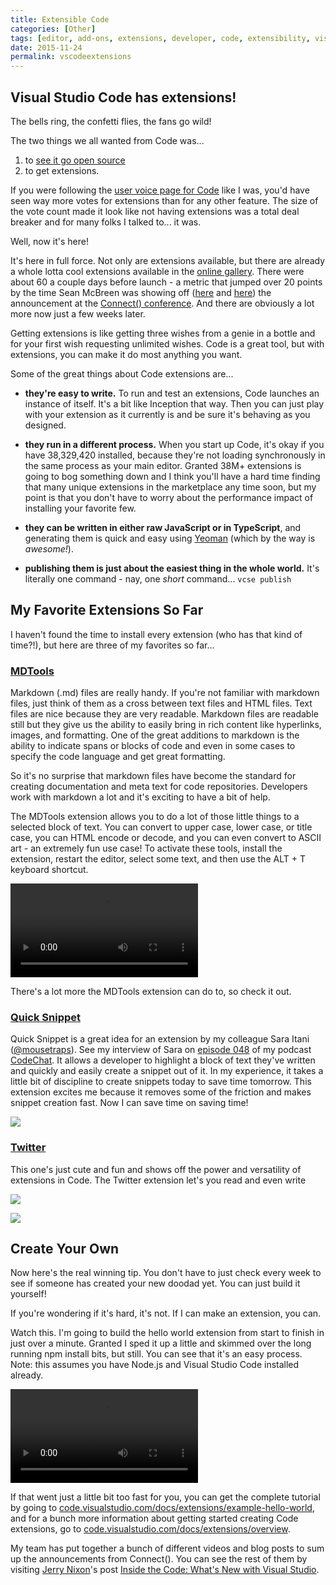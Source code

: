 ```yaml
---
title: Extensible Code
categories: [Other]
tags: [editor, add-ons, extensions, developer, code, extensibility, visual-studio, ide]
date: 2015-11-24
permalink: vscodeextensions
---
```


## Visual Studio Code has extensions!

The bells ring, the confetti flies, the fans go wild!
<!-- xmore -->

The two things we all wanted from Code was...

1.  to [see it go open source](/vscodeopen)
2.  to get extensions.

If you were following the [user voice page for Code](https://visualstudio.uservoice.com/forums/293070-visual-studio-code) like I was, you&#39;d have seen way more votes for extensions than for any other feature. The size of the vote count made it look like not having extensions was a total deal breaker and for many folks I talked to... it was.

Well, now it&#39;s here!

It&#39;s here in full force. Not only are extensions available, but there are already a whole lotta cool extensions available in the [online gallery](https://marketplace.visualstudio.com/#VSCode). There were about 60 a couple days before launch - a metric that jumped over 20 points by the time Sean McBreen was showing off ([here](https://channel9.msdn.com/events/Visual-Studio/Connect-event-2015/Visual-Studio-Code-Extensions) and [here](https://channel9.msdn.com/events/Visual-Studio/Connect-event-2015/032)) the announcement at the [Connect() conference](https://channel9.msdn.com/Events/Visual-Studio/Connect-event-2015). And there are obviously a lot more now just a few weeks later.

Getting extensions is like getting three wishes from a genie in a bottle and for your first wish requesting unlimited wishes. Code is a great tool, but with extensions, you can make it do most anything you want.

Some of the great things about Code extensions are...

- **they&#39;re easy to write.** To run and test an extensions, Code launches an instance of itself. It&#39;s a bit like Inception that way. Then you can just play with your extension as it currently is and be sure it&#39;s behaving as you designed.

- **they run in a different process.** When you start up Code, it&#39;s okay if you have 38,329,420 installed, because they&#39;re not loading synchronously in the same process as your main editor. Granted 38M+ extensions is going to bog something down and I think you&#39;ll have a hard time finding that many unique extensions in the  marketplace any time soon, but my point is that you don&#39;t have to worry about the performance impact of installing your favorite few.

- **they can be written in either raw JavaScript or in TypeScript**, and generating them is quick and easy using [Yeoman](http://yeoman.io) (which by the way is _awesome!_).

- **publishing them is just about the easiest thing in the whole world.** It&#39;s literally one command - nay, one _short_ command... `vcse publish`

## My Favorite Extensions So Far

I haven&#39;t found the time to install every extension (who has that kind of time?!), but here are three of my favorites so far...

### [MDTools](https://marketplace.visualstudio.com/items/seanmcbreen.MDTools)

Markdown (.md) files are really handy. If you&#39;re not familiar with markdown files, just think of them as a cross between text files and HTML files. Text files are nice because they are very readable. Markdown files are readable still but they give us the ability to easily bring in rich content like hyperlinks, images, and formatting. One of the great additions to markdown is the ability to indicate spans or blocks of code and even in some cases to specify the code language and get great formatting.

So it&#39;s no surprise that markdown files have become the standard for creating documentation and meta text for code repositories. Developers work with markdown a lot and it&#39;s exciting to have a bit of help.

The MDTools extension allows you to do a lot of those little things to a selected block of text. You can convert to upper case, lower case, or title case, you can HTML encode or decode, and you can even convert to ASCII art - an extremely fun use case! To activate these tools, install the extension, restart the editor, select some text, and then use the ALT + T keyboard shortcut.

<video autoplay="" controls="" src="/files/vscodeextensions_01.mp4"> </video>

There&#39;s a lot more the MDTools extension can do to, so check it out.

### [Quick Snippet](https://marketplace.visualstudio.com/items/mousetraps.quicksnippet)

Quick Snippet is a great idea for an extension by my colleague Sara Itani ([@mousetraps](http://twitter.com/mousetraps)). See my interview of Sara on [episode 048](/codechat/048) of my podcast [CodeChat](/codechat). It allows a developer to highlight a block of text they&#39;ve written and quickly and easily create a snippet out of it. In my experience, it takes a little bit of discipline to create snippets today to save time tomorrow. This extension excites me because it removes some of the friction and makes snippet creation fast. Now I can save time on saving time!

![](/files/vscodeextensions_02.png)

### [Twitter](https://marketplace.visualstudio.com/items/austin.a-vscode-twitter)

This one&#39;s just cute and fun and shows off the power and versatility of extensions in Code. The Twitter extension let&#39;s you read and even write

![](/files/vscodeextensions_03.png)

![](/files/vscodeextensions_04.png)

## Create Your Own

Now here&#39;s the real winning tip. You don&#39;t have to just check every week to see if someone has created your new doodad yet. You can just build it yourself!

If you&#39;re wondering if it&#39;s hard, it&#39;s not. If I can make an extension, you can.

Watch this. I&#39;m going to build the hello world extension from start to finish in just over a minute. Granted I sped it up a little and skimmed over the long running npm install bits, but still. You can see that it&#39;s an easy process. Note: this assumes you have Node.js and Visual Studio Code installed already.

<video autoplay="" controls="" src="/files/vscodeextensions_05.mp4"> </video>

If that went just a little bit too fast for you, you can get the complete tutorial by going to [code.visualstudio.com/docs/extensions/example-hello-world](https://code.visualstudio.com/docs/extensions/example-hello-world), and for a bunch more information about getting started creating Code extensions, go to [code.visualstudio.com/docs/extensions/overview](https://code.visualstudio.com/docs/extensions/overview).

My team has put together a bunch of different videos and blog posts to sum up the announcements from Connect(). You can see the rest of them by visiting [Jerry Nixon](http://twitter.com/jerrynixon)&#39;s post [Inside the Code: What&#39;s New with Visual Studio](http://blog.jerrynixon.com/2015/12/inside-code-whats-new-with-visual-studio.html?CR_CC=200731423).